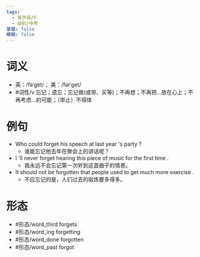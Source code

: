 ```yaml
---
tags:
  - 首字母/F
  - 级别/中考
掌握: false
模糊: false
---
```

# 词义
- 英：/fəˈɡet/； 美：/fərˈɡet/
- #词性/v  忘记；遗忘；忘记做(或带、买等)；不再想；不再把…放在心上；不再考虑…的可能；（举止）不得体
# 例句
- Who could forget his speech at last year 's party ?
	- 谁能忘记他去年在聚会上的讲话呢？
- I 'll never forget hearing this piece of music for the first time .
	- 我永远不会忘记第一次听到这首曲子的情景。
- It should not be forgotten that people used to get much more exercise .
	- 不应忘记的是，人们过去的锻炼要多得多。
# 形态
- #形态/word_third forgets
- #形态/word_ing forgetting
- #形态/word_done forgotten
- #形态/word_past forgot
